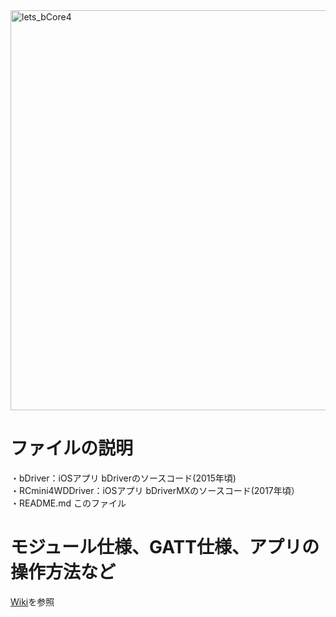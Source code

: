<img width="640" alt="lets_bCore4" src="https://user-images.githubusercontent.com/19830611/161559905-465d14fc-1f8d-4129-b875-d7a840f77dfb.png">
  
# ファイルの説明
・bDriver：iOSアプリ bDriverのソースコード(2015年頃)  
・RCmini4WDDriver：iOSアプリ bDriverMXのソースコード(2017年頃）  
・README.md このファイル  
  
# モジュール仕様、GATT仕様、アプリの操作方法など
[Wiki](https://github.com/ymmtynk/bCore/wiki)を参照  
